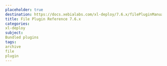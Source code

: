 ```yaml
---
placeholder: true
destination: https://docs.xebialabs.com/xl-deploy/7.6.x/filePluginManual.html
title: File Plugin Reference 7.6.x
categories:
xl-deploy
subject:
Bundled plugins
tags:
archive
file
plugin
---
```

